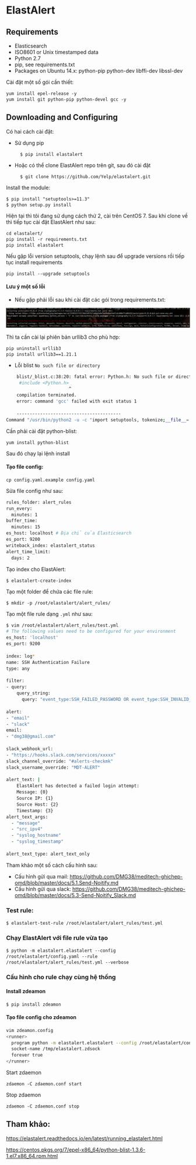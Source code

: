 # ElastAlert

## Requirements

* Elasticsearch
* ISO8601 or Unix timestamped data
* Python 2.7
* pip, see requirements.txt
* Packages on Ubuntu 14.x: python-pip python-dev libffi-dev libssl-dev

Cài đặt một số gói cần thiết:

	yum install epel-release -y
	yum install git python-pip python-devel gcc -y

## Downloading and Configuring

Có hai cách cài đặt:

* Sử dụng pip

		$ pip install elastalert

* Hoặc có thể clone ElastAlert repo trên git, sau đó cài đặt

		$ git clone https://github.com/Yelp/elastalert.git

Install the module:

	$ pip install "setuptools>=11.3"
	$ python setup.py install

Hiện tại thì tôi đang sử dụng cách thứ 2, cài trên CentOS 7. Sau khi clone về thì tiếp tục cài đặt ElastAlert như sau:

	cd elastalert/
	pip install -r requirements.txt
	pip install elastalert

Nếu gặp lỗi version setuptools, chạy lệnh sau để upgrade versions rồi tiếp tục install requirements

	pip install --upgrade setuptools

#### Lưu ý một số lỗi

* Nếu gặp phải lỗi sau khi cài đặt các gói trong requirements.txt:

<img src="img/1.png">

Thì ta cần cài lại phiên bản urllib3 cho phù hợp:

	pip uninstall urllib3
	pip install urllib3==1.21.1

* Lỗi blist `No such file or directory` 

```sh
    blist/_blist.c:38:20: fatal error: Python.h: No such file or directory
     #include <Python.h>
                        ^
    compilation terminated.
    error: command 'gcc' failed with exit status 1
    
    ----------------------------------------
Command "/usr/bin/python2 -u -c "import setuptools, tokenize;__file__='/tmp/pip-install-DerUPX/blist/setup.py';f=getattr(tokenize, 'open', open)(__file__);code=f.read().replace('\r\n', '\n');f.close();exec(compile(code, __file__, 'exec'))" install --record /tmp/pip-record-DL3_wb/install-record.txt --single-version-externally-managed --compile" failed with error code 1 in /tmp/pip-install-DerUPX/blist/
```

Cần phải cài đặt python-blist:

	yum install python-blist

Sau đó chạy lại lệnh install 


#### Tạo file config:

	cp config.yaml.example config.yaml

Sửa file config như sau:

```sh
rules_folder: alert_rules
run_every:
  minutes: 1
buffer_time:
  minutes: 15
es_host: localhost # Địa chỉ của Elasticsearch
es_port: 9200
writeback_index: elastalert_status
alert_time_limit:
  days: 2
```

Tạo index cho ElastAlert:

	$ elastalert-create-index

Tạo một folder để chứa các file rule:

	$ mkdir -p /root/elastalert/alert_rules/

Tạo một file rule dạng `.yml` như sau:

```sh
$ vim /root/elastalert/alert_rules/test.yml
# The following values need to be configured for your environment
es_host: 'localhost'
es_port: 9200

index: log*
name: SSH Authentication Failure
type: any

filter:
- query:
    query_string:
      query: "event_type:SSH_FAILED_PASSWORD OR event_type:SSH_INVALID_USER"

alert:
- "email"
- "slack"
email:
- "dmg38@gmail.com"

slack_webhook_url:
- "https://hooks.slack.com/services/xxxxx"
slack_channel_override: "#alerts-checkmk"
slack_username_override: "MDT-ALERT"

alert_text: |
    ElastAlert has detected a failed login attempt:
    Message: {0}
    Source IP: {1}
    Source Host: {2}
    Timestamp: {3}
alert_text_args:
  - "message"
  - "src_ipv4"
  - "syslog_hostname"
  - "syslog_timestamp"

alert_text_type: alert_text_only
```

Tham khảo một số cách cấu hình sau:

* Cấu hình gửi qua mail: https://github.com/DMG38/meditech-ghichep-omd/blob/master/docs/5.1.Send-Noitify.md
* Cấu hình gửi qua slack: https://github.com/DMG38/meditech-ghichep-omd/blob/master/docs/5.3-Send-Noitify_Slack.md


### Test rule:

	$ elastalert-test-rule /root/elastalert/alert_rules/test.yml

### Chạy ElastAlert với file rule vừa tạo

	$ python -m elastalert.elastalert --config /root/elastalert/config.yaml --rule /root/elastalert/alert_rules/test.yml --verbose

### Cấu hình cho rule chạy cùng hệ thống

#### Install zdeamon

	$ pip install zdeamon

#### Tạo file config cho zdeamon

```sh
vim zdeamon.config
<runner>
  program python -m elastalert.elastalert --config /root/elastalert/config.yaml --rule /root/elastalert/alert_rules/test.yml
  socket-name /tmp/elastalert.zdsock
  forever true
</runner>
```

Start zdaemon

	zdaemon -C zdaemon.conf start

Stop zdaemon
	
	zdaemon -C zdaemon.conf stop

## Tham khảo:

https://elastalert.readthedocs.io/en/latest/running_elastalert.html

https://centos.pkgs.org/7/epel-x86_64/python-blist-1.3.6-1.el7.x86_64.rpm.html
